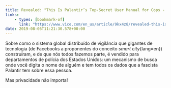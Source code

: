 ```yaml
---
title: Revealed: "This Is Palantir’s Top-Secret User Manual for Cops - VICE"
links:
    - types: [bookmark-of]
      link: "https://www.vice.com/en_us/article/9kx4z8/revealed-this-is-palantirs-top-secret-user-manual-for-cops"
date: 2019-08-05T11:21:30.578+00:00
---
```


Sobre como o sistema global distribuído de vigilância que gigantes de tecnologia (de Facebooks a proponentes do conceito _smart city_{lang=en}) construíram, e de que nós todos fazemos parte, é vendido para departamentos de polícia dos Estados Unidos: um mecanismo de busca onde você digita o nome de alguém e tem todos os dados que a fascista Palantir tem sobre essa pessoa.

Mas privacidade não importa!
